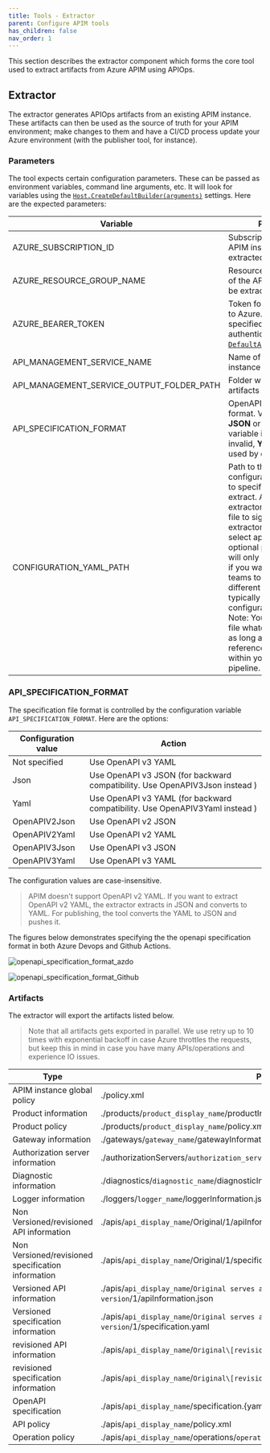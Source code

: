 ```yaml
---
title: Tools - Extractor
parent: Configure APIM tools
has_children: false
nav_order: 1
---
```


This section describes the extractor component which forms the core tool used to extract artifacts from Azure APIM using APIOps.

## Extractor
The extractor generates APIOps artifacts from an existing APIM instance. These artifacts can then be used as the source of truth for your APIM environment; make changes to them and have a CI/CD process update your Azure environment (with the publisher tool, for instance).

### Parameters
The tool expects certain configuration parameters. These can be passed as environment variables, command line arguments, etc. It will look for variables using the [``Host.CreateDefaultBuilder(arguments)``](https://docs.microsoft.com/en-us/dotnet/api/microsoft.extensions.hosting.host.createdefaultbuilder?view=dotnet-plat-ext-6.0#Microsoft_Extensions_Hosting_Host_CreateDefaultBuilder_System_String___) settings. Here are the expected parameters:

| Variable | Purpose |
| - | - |
| AZURE_SUBSCRIPTION_ID | Subscription ID of the APIM instance to be extracted |
| AZURE_RESOURCE_GROUP_NAME | Resource group name of the APIM instance to be extracted |
| AZURE_BEARER_TOKEN | Token for authentication to Azure. If this is not specified, the tool authenticate with  the [``DefaultAzureCredential``](https://docs.microsoft.com/en-us/dotnet/api/azure.identity.defaultazurecredential?view=azure-dotnet). |
| API_MANAGEMENT_SERVICE_NAME | Name of the APIM instance to be extracted |
| API_MANAGEMENT_SERVICE_OUTPUT_FOLDER_PATH | Folder where the APIM artifacts will be saved |
| API_SPECIFICATION_FORMAT | OpenAPI specification format. Valid options are **JSON** or **YAML**. If the variable is missing or invalid, **YAML** will be used by default |
| CONFIGURATION_YAML_PATH | Path to the Yaml configuration file used to specify select apis to extract. A sample yaml extractor configuration file to signal to the extractor to extract select apis. This is an optional parameter and will only come into play if you want different teams to manage different apis. You typically will have one configuration per team. Note: You can call the file whatever you want as long as you reference the right file within your extractor pipeline.

### API_SPECIFICATION_FORMAT
The specification file format is controlled by the configuration variable ``API_SPECIFICATION_FORMAT``. Here are the options:

| Configuration value | Action |
|-|-|
| Not specified | Use OpenAPI v3 YAML |
| Json | Use OpenAPI v3 JSON (for backward compatibility. Use OpenAPIV3Json instead ) |
| Yaml | Use OpenAPI v3 YAML (for backward compatibility. Use OpenAPIV3Yaml instead ) |
| OpenAPIV2Json | Use OpenAPI v2 JSON |
| OpenAPIV2Yaml | Use OpenAPI v2 YAML |
| OpenAPIV3Json | Use OpenAPI v3 JSON |
| OpenAPIV3Yaml | Use OpenAPI v3 YAML |

The configuration values are case-insensitive. 

>APIM doesn't support OpenAPI v2 YAML. If you want to extract OpenAPI v2 YAML, the extractor extracts in JSON and converts to YAML. For publishing, the tool converts the YAML to JSON and pushes it.

The figures below demonstrates specifying the the openapi specification format in both Azure Devops and Github Actions.

![openapi_specification_format_azdo](../../assets/images/openapi_specification_format_azdo.png)

![openapi_specification_format_Github](../../assets/images/openapi_specification_format_Github.png)

### Artifacts
The extractor will export the artifacts listed below.
> Note that all artifacts gets exported in parallel. We use retry up to 10 times with exponential backoff in case Azure throttles the requests, but keep this in mind in case you have many APIs/operations and experience IO issues.

| Type | Path |
| - | - |
| APIM instance global policy | ./policy.xml |
| Product information | ./products/``product_display_name``/productInformation.json |
| Product policy | ./products/``product_display_name``/policy.xml |
| Gateway information | ./gateways/``gateway_name``/gatewayInformation.json |
| Authorization server information | ./authorizationServers/``authorization_server_name``/authorizationServerInformation.json |
| Diagnostic information | ./diagnostics/``diagnostic_name``/diagnosticInformation.json |
| Logger information | ./loggers/``logger_name``/loggerInformation.json |
| Non Versioned/revisioned API information | ./apis/``api_display_name``/Original/1/apiInformation.json |
| Non Versioned/revisioned specification information | ./apis/``api_display_name``/Original/1/specification.yaml |
| Versioned API information | ./apis/``api_display_name``/``Original serves as v1 in addition to folders for each version``/1/apiInformation.json |
| Versioned specification information | ./apis/``api_display_name``/``Original serves as v1 in addition to folders for each version``/1/specification.yaml |
| revisioned API information | ./apis/``api_display_name``/``Original\[revision number]``/apiinformation.json |
| revisioned specification information | ./apis/``api_display_name``/``Original\[revision number]``/specification.yaml |
| OpenAPI specification | ./apis/``api_display_name``/specification.{yaml\|json} |
| API policy | ./apis/``api_display_name``/policy.xml |
| Operation policy | ./apis/``api_display_name``/operations/``operation_display_name``/policy.xml |
